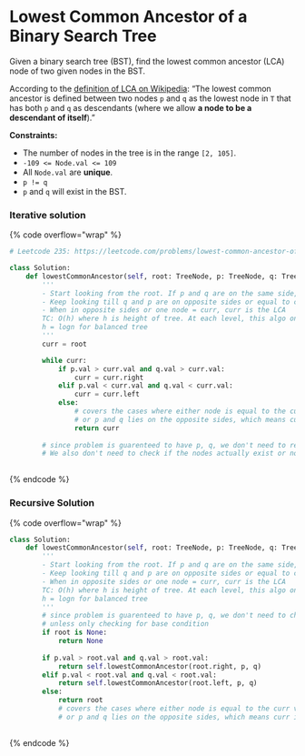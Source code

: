 # Lowest Common Ancestor of a Binary Search Tree

Given a binary search tree (BST), find the lowest common ancestor (LCA) node of two given nodes in the BST.

According to the [definition of LCA on Wikipedia](https://en.wikipedia.org/wiki/Lowest\_common\_ancestor): “The lowest common ancestor is defined between two nodes `p` and `q` as the lowest node in `T` that has both `p` and `q` as descendants (where we allow **a node to be a descendant of itself**).”

**Constraints:**

* The number of nodes in the tree is in the range `[2, 105]`.
* `-109 <= Node.val <= 109`
* All `Node.val` are **unique**.
* `p != q`
* `p` and `q` will exist in the BST.

### Iterative solution

{% code overflow="wrap" %}
```python
# Leetcode 235: https://leetcode.com/problems/lowest-common-ancestor-of-a-binary-search-tree/description/

class Solution:
    def lowestCommonAncestor(self, root: TreeNode, p: TreeNode, q: TreeNode) -> TreeNode:
        '''
        - Start looking from the root. If p and q are on the same side, curr = root.<side>
        - Keep looking till q and p are on opposite sides or equal to curr
        - When in opposite sides or one node = curr, curr is the LCA
        TC: O(h) where h is height of tree. At each level, this algo only visits one node
        h = logn for balanced tree
        '''
        curr = root

        while curr:
            if p.val > curr.val and q.val > curr.val:
                curr = curr.right
            elif p.val < curr.val and q.val < curr.val:
                curr = curr.left
            else:
                # covers the cases where either node is equal to the curr val
                # or p and q lies on the opposite sides, which means curr is the LCA
                return curr
        
        # since problem is guarenteed to have p, q, we don't need to return anything
        # We also don't need to check if the nodes actually exist or not. Once we find the lowest ancestor, we know that the two nodes exist in the subtree
        
```
{% endcode %}

### Recursive Solution

{% code overflow="wrap" %}
```python
class Solution:
    def lowestCommonAncestor(self, root: TreeNode, p: TreeNode, q: TreeNode) -> TreeNode:
        '''
        - Start looking from the root. If p and q are on the same side, curr = root.<side>
        - Keep looking till q and p are on opposite sides or equal to curr
        - When in opposite sides or one node = curr, curr is the LCA
        TC: O(h) where h is height of tree. At each level, this algo only visits one node
        h = logn for balanced tree
        '''
        # since problem is guarenteed to have p, q, we don't need to check for root is None condition as it will never go to the leaf nodes
        # unless only checking for base condition
        if root is None:
            return None
        
        if p.val > root.val and q.val > root.val:
            return self.lowestCommonAncestor(root.right, p, q)
        elif p.val < root.val and q.val < root.val:
            return self.lowestCommonAncestor(root.left, p, q)
        else:
            return root
            # covers the cases where either node is equal to the curr val
            # or p and q lies on the opposite sides, which means curr is the LCA        
    
```
{% endcode %}
